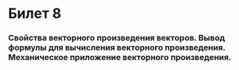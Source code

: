# Билет 8

### **Свойства векторного произведения векторов. Вывод формулы для вычисления векторного произведения. Механическое приложение векторного произведения.**
